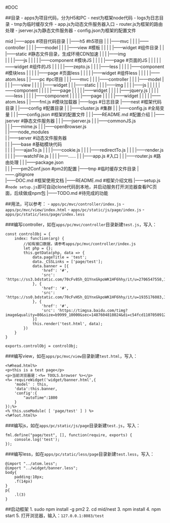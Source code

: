#DOC

##目录
	- apps为项目代码，分为H5和PC
	- nest为框架node代码
	- logs为日志目录
	- tmp为临时缓存文件
	- app.js为动态文件服务器入口
	- router.js为框架的路由处理
	- jserver.js为静态文件服务器
	- config.json为框架的配置文件

mid
|——apps							#项目代码目录
|	|——h5 						#h5项目
|	|	|——mvc
|	|	|	|——controller
|	|	|	|——model
|	|	|	|——view  			#模板
|	|	|	|	|——widget  		#组件目录
|	|	|——static				#静态文件目录，生成环境CDN加速
|	|	|	|——img 				
|	|	|	|——js
|	|	|	|	|——component	#模块JS
|	|	|	|	|——page			#页面的JS
|	|	|	|	|——widget		#组件的JS
|	|	|	|	|——zepto.js
|	|	|	|——less
|	|	|	|	|——component	#模块less
|	|	|	|	|——page			#页面less
|	|	|	|	|——widget		#组件less
|	|	|	|	|——atom.less
|	|——pc						#pc项目
|	|	|——mvc
|	|	|	|——controller
|	|	|	|——model
|	|	|	|——view
|	|	|	|	|——widget
|	|	|——static
|	|	|	|——img
|	|	|	|——js
|	|	|	|	|——component
|	|	|	|	|——page
|	|	|	|	|——widget
|	|	|	|	|——jquery.js
|	|	|	|——less
|	|	|	|	|——component
|	|	|	|	|——page
|	|	|	|	|——widget
|	|	|	|	|——atom.less
|	|——fml.js 					#模块加载器
|——logs							#日志目录
|——nest							#框架代码目录
|	|——config					#配置目录
|	|	|——cluster.js  			#集群
|	|	|——config.js  			#全局变量
|	|	|——config.json  		#框架的配置文件
|	|	|——README.md 			#配置介绍
|	|——jserver					#静态文件服务器
|	|	|——jserver.js
|	|	|——commonJS.js 			
|	|	|——mime.js
|	|	|——openBrowser.js		
|	|——node_modules				
|	|——server					#动态文件服务器	
|	|	|——base 				#基础模块代码		
|	|	|	|——ajaxTo.js
|	|	|	|——cookie.js
|	|	|	|——redirectTo.js
|	|	|	|——render.js
|	|	|	|——watchFile.js
|	|	|	|——......
|	|	|——app.js 				#入口
|	|	|——router.js 			#路由处理
|	|	|——package.json 		
|	|	|——pm2Conf.json 		#pm2的配置
|——tmp							#临时缓存文件目录
|——.gitignore					
|——DOC.md 						#框架使用文档
|——README.md 					#框架介绍文档	
|——setup.js 					#`node setup.js`即可自动clone代码到本地，并启动服务打开浏览器查看PC页面，后续做成npm包
|——TODO.md						#待完成的功能				



##用法，可以参考：
	- `apps/pc/mvc/controller/index.js`
	- `apps/pc/mvc/view/index.html`
	- `apps/pc/static/js/page/index.js`
	- `apps/pc/static/less/page/index.less`

###编写controller，如在`apps/pc/mvc/controller`目录新建`test.js`，写入：
```
const controlObj = {
	index: function(arg) {
		//如有接口数据，请参考apps/pc/mvc/controller/index.js
		let php = {};
		this.getData(php, data => {
			data.pageTitle = 'test';
			data._CSSLinks = ['page/test'];
			data.banner = [{
				'href': '#',
				'src': 'https://ss3.bdstatic.com/70cFv8Sh_Q1YnxGkpoWK1HF6hhy/it/u=2706547558,1569356033&fm=23&gp=0.jpg'
			}, {
				'href': '#',
				'src': 'https://ss0.bdstatic.com/70cFvHSh_Q1YnxGkpoWK1HF6hhy/it/u=1935176083,1386170183&fm=23&gp=0.jpg'
			}, {
				'href': '#',
				'src': 'https://timgsa.baidu.com/timg?image&quality=80&size=b9999_10000&sec=1487604818024&di=c54fcd1107050912969a2ddc60a73c0c&imgtype=0&src=http%3A%2F%2Fmmbiz.qpic.cn%2Fmmbiz%2FwgYCDpsjxWebKs1iaJrO2tH6Cd7fiaia26BuX1bTzkh6IxJRzBw6hUQ03pxZwjU8AFNJKPsYXDnFGRLYRFYzT7tLQ%2F0'
			}]
			this.render('test.html', data);
		})
	}
}

exports.controlObj = controlObj;
```
###编写view，如在`apps/pc/mvc/view`目录新建`test.html`，写入：
```
<%#head.html%>
<p>this is a test page</p>
<p>当前浏览器是：<%= TOOLS.browser %></p>
<%= requireWidget('widget/banner.html',{
	'model' : this,
	'data':this.banner,
	'config':{
		"autoTime":1800
	}
});%>
<% this.useModule( [ 'page/test' ] ) %>
<%#foot.html%>
```
###编写js，如在`apps/pc/static/js/page`目录新建`test.js`，写入：
```
fml.define("page/test", [], function(require, exports) {
	console.log('test');
});
```
###编写less，如在`apps/pc/static/less/page`目录新建`test.less`，写入：
```
@import "../atom.less";
@import "../widget/banner.less";
body{
	padding:10px;
	.f(14px)
}
p{
	.l(3)
}

```


##启动框架
	1. sudo npm install -g pm2
	2. cd mid/nest
	3. npm install
	4. npm start
	5. 打开浏览器，输入：`127.0.0.1:8083/test`


